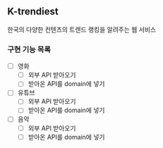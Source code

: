 ## K-trendiest
한국의 다양한 컨텐츠의 트렌드 랭킹을 알려주는 웹 서비스

### 구현 기능 목록
- [ ] 영화
    - [ ] 외부 API 받아오기
    - [ ] 받아온 API를 domain에 넣기
- [ ] 유튜브
    - [ ] 외부 API 받아오기
    - [ ] 받아온 API를 domain에 넣기
- [ ] 음악
    - [ ] 외부 API 받아오기
    - [ ] 받아온 API를 domain에 넣기